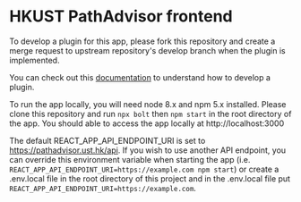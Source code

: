 # HKUST PathAdvisor frontend

To develop a plugin for this app, please fork this repository and create a merge request to upstream repository's develop branch when the plugin is implemented.

You can check out this [documentation](https://pathadvisor.ust.hk/docs) to understand how to develop a plugin.

To run the app locally, you will need node 8.x and npm 5.x installed. Please clone this repository and run
`npx bolt` then `npm start` in the root directory of the app. You should able to access the app locally at http://localhost:3000


The default REACT_APP_API_ENDPOINT_URI is set to https://pathadvisor.ust.hk/api. If you wish to use another API endpoint, you can override this environment variable when starting the app (i.e. `REACT_APP_API_ENDPOINT_URI=https://example.com npm start`) or create a .env.local file in the root directory of this project and in the .env.local file put `REACT_APP_API_ENDPOINT_URI=https://example.com`.
